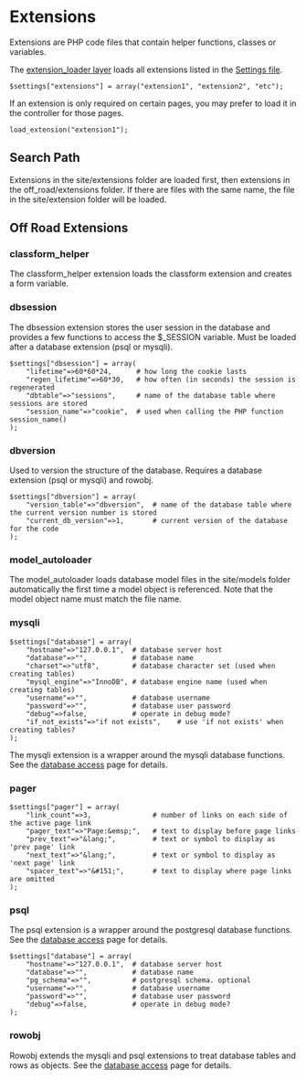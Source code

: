 
# Extensions

Extensions are PHP code files that contain helper functions, classes or variables.

The [extension_loader layer](layers#extension_loader) loads all extensions listed in the [Settings file](settings).

    $settings["extensions"] = array("extension1", "extension2", "etc");

If an extension is only required on certain pages, you may prefer to load it in the controller for those pages.

    load_extension("extension1");

## Search Path

Extensions in the site/extensions folder are loaded first, then extensions in the off_road/extensions folder. If there are files with the same name, the file in the site/extension folder will be loaded.

## Off Road Extensions

### classform_helper

The classform_helper extension loads the classform extension and creates a form variable.

### dbsession

The dbsession extension stores the user session in the database and provides a few functions to access the $_SESSION variable. Must be loaded after a database extension (psql or mysqli).

    $settings["dbsession"] = array(
        "lifetime"=>60*60*24,      # how long the cookie lasts
        "regen_lifetime"=>60*30,   # how often (in seconds) the session is regenerated
        "dbtable"=>"sessions",     # name of the database table where sessions are stored
        "session_name"=>"cookie",  # used when calling the PHP function session_name()
    );

### dbversion

Used to version the structure of the database. Requires a database extension (psql or mysqli) and rowobj.

    $settings["dbversion"] = array(
        "version_table"=>"dbversion",  # name of the database table where the current version number is stored
        "current_db_version"=>1,       # current version of the database for the code
    );

### model_autoloader

The model_autoloader loads database model files in the site/models folder automatically the first time a model object is referenced. Note that the model object name must match the file name.

### mysqli

    $settings["database"] = array(
        "hostname"=>"127.0.0.1",  # database server host
        "database"=>"",           # database name
        "charset"=>"utf8",        # database character set (used when creating tables)
        "mysql_engine"=>"InnoDB", # database engine name (used when creating tables)
        "username"=>"",           # database username
        "password"=>"",           # database user password
        "debug"=>false,           # operate in debug mode?
        "if_not_exists"=>"if not exists",    # use 'if not exists' when creating tables?
    );

The mysqli extension is a wrapper around the mysqli database functions. See the [database access](database_access) page for details.

### pager

    $settings["pager"] = array(
        "link_count"=>3,               # number of links on each side of the active page link
        "pager_text"=>"Page:&emsp;",   # text to display before page links
        "prev_text"=>"&lang;",         # text or symbol to display as 'prev page' link
        "next_text"=>"&lang;",         # text or symbol to display as 'next page' link
        "spacer_text"=>"&#151;",       # text to display where page links are omitted
    );

### psql

The psql extension is a wrapper around the postgresql database functions. See the [database access](database_access) page for details.

    $settings["database"] = array(
        "hostname"=>"127.0.0.1",  # database server host
        "database"=>"",           # database name
        "pg_schema"=>"",          # postgresql schema. optional
        "username"=>"",           # database username
        "password"=>"",           # database user password
        "debug"=>false,           # operate in debug mode?
    );


### rowobj

Rowobj extends the mysqli and psql extensions to treat database tables and rows as objects. See the [database access](database_access) page for details.
